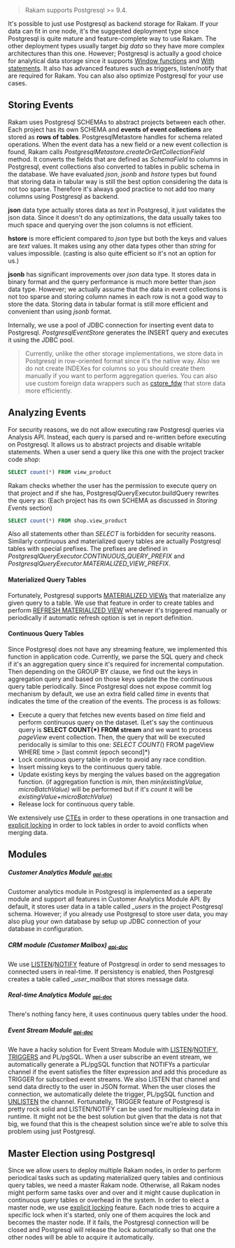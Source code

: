 > Rakam supports Postgresql >= 9.4.

It's possible to just use Postgresql as backend storage for Rakam. If your data can fit in one node, it's the suggested deployment type since Postgresql is quite mature and feature-complete way to use Rakam. The other deployment types usually target *big data* so they have more complex architectures than this one. However; Postgresql is actually a good choice for analytical data storage since it supports [Window functions]() and [With statements](). It also has advanced features such as triggers, listen/notify that are required for Rakam. You can also also optimize Postgresql for your use cases.

## Storing Events
Rakam uses Postgresql SCHEMAs to abstract projects between each other. Each project has its own SCHEMA and **events of event collections** are stored as **rows of tables**.
PostgresqlMetastore handles for schema related operations. When the event data has a new field or a new event collection is found, Rakam calls *PostgresqlMetastore.createOrGetCollectionField* method. It converts the fields that are defined as *SchemaField* to columns in Postgresql, event collections also converted to tables in public schema in the database. We have evaluated *json*, *jsonb* and *hstore* types but found that storing data in tabular way is still the best option considering the data is not too sparse. Therefore it's always good practice to not add too many columns using Postgresql as backend.

**json** data type actually stores data as *text* in Postgresql, it just validates the json data. Since it doesn't do any optimizations, the data usually takes too much space and querying over the json columns is not efficient.

**hstore** is more efficient compared to *json* type but both the keys and values are *text* values. It makes using any other data types other than *string* for values impossible. (casting is also quite efficient so it's not an option for us.)

**jsonb** has significant improvements over *json* data type. It stores data in binary format and the query performance is much more better than *json* data type. However; we actually assume that the data in event collections is not too sparse and storing column names in each row is not a good way to store the data. Storing data in tabular format is still more efficient and convenient than using *jsonb* format.

Internally, we use a pool of JDBC connection for inserting event data to Postgresql. *PostgresqlEventStore* generates the INSERT query and executes it using the JDBC pool.

> Currently, unlike the other storage implementations, we store data in Postgresql in row-oriented format since it's the native way. Also we do not create INDEXes for columns so you should create them manually if you want to perform aggregation queries. You can also use custom foreign data wrappers such as [cstore_fdw](https://github.com/citusdata/cstore_fdw) that store data more efficiently.

## Analyzing Events
For security reasons, we do not allow executing raw Postgresql queries via Analysis API. Instead, each query is parsed and re-written before executing on Postgresql. It allows us to abstract projects and disable writable statements. When a user send a query like this one with the project tracker code *shop*:
```sql
SELECT count(*) FROM view_product
```
Rakam checks whether the user has the permission to execute query on that project and if she has, PostgresqlQueryExecutor.buildQuery rewrites the query as: (Each project has its own SCHEMA as discussed in *Storing Events* section)
```sql
SELECT count(*) FROM shop.view_product
```
Also all statements other than *SELECT* is forbidden for security reasons. Similarly continuous and materialized query tables are actually Postgresql tables with special prefixes. The prefixes are defined in *PostgresqlQueryExecutor.CONTINUOUS_QUERY_PREFIX* and *PostgresqlQueryExecutor.MATERIALIZED_VIEW_PREFIX*.

#### Materialized Query Tables
Fortunately, Postgresql supports [MATERIALIZED VIEWs](http://www.postgresql.org/docs/9.4/static/sql-creatematerializedview.html) that materialize any given query to a table. We use that feature in order to create tables and  perform [REFRESH MATERIALIZED VIEW](http://www.postgresql.org/docs/9.4/static/sql-refreshmaterializedview.html) whenever it's triggered manually or periodically if automatic refresh option is set in report definition. 
#### Continuous Query Tables
Since Postgresql does not have any streaming feature, we implemented this function in application code. Currently, we parse the SQL query and check if it's an aggregation query since it's required for incremental computation. Then depending on the GROUP BY clause, we find out the keys in aggregation query and based on those keys update the the continuous query table periodically. Since Postgresql does not expose commit log mechanism by default, we use an extra field called *time* in events that indicates the time of the creation of the events. The process is as follows:
- Execute a query that fetches new events based on *time* field and perform continuous query on the dataset. (Let's say the continuous query is **SELECT COUNT(*) FROM stream** and we want to process *pageView* event collection. Then, the query that will be executed peridocally is similar to this one: *SELECT COUNT(*) FROM pageView WHERE time > [last commit (epoch second]*)
- Lock continuous query table in order to avoid any race condition.
- Insert missing keys to the continuous query table.
- Update existing keys by merging the values based on the aggregation function. (if aggregation function is *min*, then *min(existingValue, microBatchValue)* will be performed but if it's *count* it will be *existingValue+microBatchValue*)
- Release lock for continuous query table.

We extensively use [CTEs](http://www.postgresql.org/docs/9.4/static/queries-with.html) in order to these operations in one transaction and [explicit locking](http://www.postgresql.org/docs/9.4/static/explicit-locking.html) in order to lock tables in order to avoid conflicts when merging data.

## Modules

##### Customer Analytics Module <sub>*[api-doc]()*</sub>
Customer analytics module in Postgresql is implemented as a seperate module and support all features in Customer Analytics Module API. By default, it stores user data in a table called *_users* in the project Postgresql schema. However; if you already use Postgresql to store user data, you may also plug your own database by setup up JDBC connection of your database in configuration.

##### CRM module (Customer Mailbox) <sub>*[api-doc]()*</sub>
We use [LISTEN](http://www.postgresql.org/docs/9.4/static/sql-listen.html)/[NOTIFY](http://www.postgresql.org/docs/9.4/static/sql-notify.html) feature of Postgresql in order to send messages to connected users in real-time. If persistency is enabled, then Postgresql creates a table called *_user_mailbox* that stores message data.

##### Real-time Analytics Module <sub>*[api-doc]()*</sub>
There's nothing fancy here, it uses continuous query tables under the hood.

##### Event Stream Module <sub>*[api-doc]()*</sub>
We have a hacky solution for Event Stream Module with [LISTEN](http://www.postgresql.org/docs/9.4/static/sql-listen.html)/[NOTIFY](http://www.postgresql.org/docs/9.4/static/sql-notify.html), [TRIGGERS](http://www.postgresql.org/docs/9.4/static/sql-createtrigger.html) and PL/pgSQL.  When a user subscribe an event stream, we automatically generate a PL/pgSQL function that NOTIFYs a particular channel if the event satisfies the filter expression and add this procedure as TRIGGER for subscribed event streams. We also LISTEN that channel and send data directly to the user in JSON format. When the user closes the connection, we automatically delete the trigger, PL/pgSQL function and [UNLISTEN](http://www.postgresql.org/docs/9.4/static/sql-unlisten.html) the channel. Fortunatelly, TRIGGER feature of Postgresql is pretty rock solid and LISTEN/NOTIFY can be used for multiplexing data in runtime. It might not be the best solution but given that the data is not that big, we found that this is the cheapest solution since we're able to solve this problem using just Postgresql.

## Master Election using Postgresql
Since we allow users to deploy multiple Rakam nodes, in order to perform periodical tasks such as updating materialized query tables and continious query tables, we need a master Rakam node. Otherwise, all Rakam nodes might perform same tasks over and over and it might cause duplication in continuous query tables or overhead in the system. In order to elect a master node, we use [explicit locking](http://www.postgresql.org/docs/9.4/static/explicit-locking.html) feature. Each node tries to acquire a specific lock when it's started, only one of them acquires the lock and becomes the master node. If it fails, the Postgresql connection will be closed and Postgresql will release the lock automatically so that one the other nodes will be able to acquire it automatically.